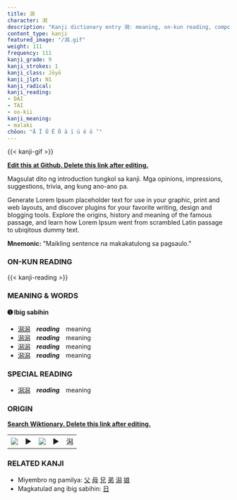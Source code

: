 ```yaml
---
title: 潟
character: 潟
description: "Kanji dictionary entry 潟: meaning, on-kun reading, compounds, origin, related kanji"
content_type: kanji
featured_image: "/潟.gif"
weight: 111
frequency: 111
kanji_grade: 9
kanji_strokes: 1
kanji_class: Jōyō
kanji_jlpt: N1
kanji_radical: 
kanji_reading: 
- DAI
- TAI
- oo-kii
kanji_meaning:
- malaki
chōon: "Ā Ī Ū Ē Ō ā ī ū ē ō ’"
---
```

[//]: # (Don't edit the line below. Kanji animated GIF code is automatically generated.)
{{< kanji-gif >}}

[//]: # (Edit below this line.)

**[Edit this at Github. Delete this link after editing.](https://github.com/tim0g/tim/tree/main/content/kanji/潟/index.md)**

Magsulat dito ng introduction tungkol sa kanji. Mga opinions, impressions, suggestions, trivia, ang kung ano-ano pa.

Generate Lorem Ipsum placeholder text for use in your graphic, print and web layouts, and discover plugins for your favorite writing, design and blogging tools. Explore the origins, history and meaning of the famous passage, and learn how Lorem Ipsum went from scrambled Latin passage to ubiqitous dummy text.
 
**Mnemonic:** "Maikling sentence na makakatulong sa pagsaulo."

### ON-KUN READING

[//]: # (Don't edit the line below. ON-KUN READING code is automatically generated.)
{{< kanji-reading >}}

### MEANING & WORDS

#### ➊ **Ibig sabihin**
  - [潟](../潟)[潟](../潟)　***reading***　meaning
  - [潟](../潟)[潟](../潟)　***reading***　meaning
  - [潟](../潟)[潟](../潟)　***reading***　meaning
  - [潟](../潟)[潟](../潟)　***reading***　meaning

### SPECIAL READING
  - [潟](../潟)[潟](../潟)　***reading***　meaning

### ORIGIN

**[Search Wiktionary. Delete this link after editing.](https://wiktionary.org/wiki/潟)**
<table class="kanji-table"><tr><td>
<img src="60px-潟-bronze.svg.png">
</td><td>▶</td><td>
<img src="60px-潟-oracle.svg.png">
</td><td>▶</td>
<td class="kanji-origin">潟</td>
</tr></table>

### RELATED KANJI
- Miyembro ng pamilya: [父](../父) [母](../母) [兄](../兄) [弟](../弟) [潟](../潟) [娘](../娘)
- Magkatulad ang ibig sabihin: [日](../日)
